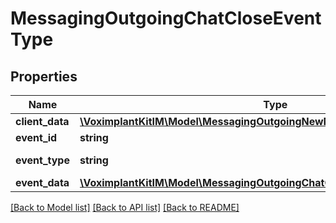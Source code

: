 # MessagingOutgoingChatCloseEventType

## Properties
Name | Type | Description | Notes
------------ | ------------- | ------------- | -------------
**client_data** | [**\VoximplantKitIM\Model\MessagingOutgoingNewMessageEventTypeClientData**](MessagingOutgoingNewMessageEventTypeClientData.md) |  | 
**event_id** | **string** |  | 
**event_type** | **string** | Will have the value &#39;close_conversation&#39; | 
**event_data** | [**\VoximplantKitIM\Model\MessagingOutgoingChatCloseEventTypeEventData**](MessagingOutgoingChatCloseEventTypeEventData.md) |  | 

[[Back to Model list]](../README.md#documentation-for-models) [[Back to API list]](../README.md#documentation-for-api-endpoints) [[Back to README]](../README.md)


